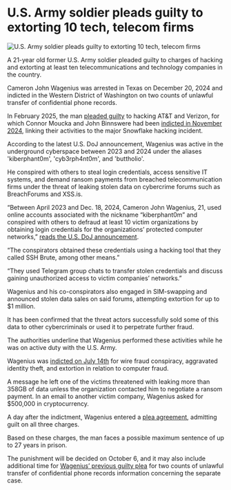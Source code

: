 # U.S. Army soldier pleads guilty to extorting 10 tech, telecom firms

![U.S. Army soldier pleads guilty to extorting 10 tech, telecom firms](https://www.bleepstatic.com/content/hl-images/2024/06/24/justice-2.jpg)

A 21-year old former U.S. Army soldier pleaded guilty to charges of hacking and extorting at least ten telecommunications and technology companies in the country.

Cameron John Wagenius was arrested in Texas on December 20, 2024 and indicted in the Western District of Washington on two counts of unlawful transfer of confidential phone records.

In February 2025, the man [pleaded guilty](https://www.documentcloud.org/documents/26000597-wagenius-plead-guilty-2024/) to hacking AT&T and Verizon, for which Connor Moucka and John Binnswere had been [indicted in November 2024](https://www.bleepingcomputer.com/news/security/us-indicts-snowflake-hackers-who-extorted-25-million-from-3-victims/), linking their activities to the major Snowflake hacking incident.

According to the latest U.S. DoJ announcement, Wagenius was active in the underground cyberspace between 2023 and 2024 under the aliases 'kiberphant0m', 'cyb3rph4nt0m', and 'buttholio'.

He conspired with others to steal login credentials, access sensitive IT systems, and demand ransom payments from breached telecommunication firms under the threat of leaking stolen data on cybercrime forums such as BreachForums and XSS.is.

“Between April 2023 and Dec. 18, 2024, Cameron John Wagenius, 21, used online accounts associated with the nickname “kiberphant0m” and conspired with others to defraud at least 10 victim organizations by obtaining login credentials for the organizations’ protected computer networks,” [reads the U.S. DoJ announcement](https://www.justice.gov/opa/pr/former-us-soldier-pleads-guilty-hacking-and-extortion-scheme-involving-telecommunications).

“The conspirators obtained these credentials using a hacking tool that they called SSH Brute, among other means.”

“They used Telegram group chats to transfer stolen credentials and discuss gaining unauthorized access to victim companies’ networks.”

Wagenius and his co-conspirators also engaged in SIM-swapping and announced stolen data sales on said forums, attempting extortion for up to $1 million.

It has been confirmed that the threat actors successfully sold some of this data to other cybercriminals or used it to perpetrate further fraud.

The authorities underline that Wagenius performed these activities while he was on active duty with the U.S. Army.

Wagenius was [indicted on July 14th](https://www.documentcloud.org/documents/26000590-wagenius-indictment-july25/) for wire fraud conspiracy, aggravated identity theft, and extortion in relation to computer fraud.

A message he left one of the victims threatened with leaking more than 358GB of data unless the organization contacted him to negotiate a ransom payment. In an email to another victim company, Wagenius asked for $500,000 in cryptocurrency.

A day after the indictment, Wagenius entered a [plea agreement](https://www.documentcloud.org/documents/26000592-wagenius-plea-agreement/), admitting guilt on all three charges.

Based on these charges, the man faces a possible maximum sentence of up to 27 years in prison.

The punishment will be decided on October 6, and it may also include additional time for [Wagenius’ previous guilty plea](https://www.documentcloud.org/documents/26000597-wagenius-plead-guilty-2024/) for two counts of unlawful transfer of confidential phone records information concerning the separate case.